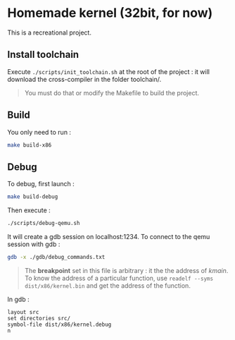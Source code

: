 # Homemade kernel (32bit, for now)

This is a recreational project.

## Install toolchain

Execute `./scripts/init_toolchain.sh` at the root of the project : it will download the cross-compiler in the folder toolchain/.

> You must do that or modify the Makefile to build the project.

## Build

You only need to run :

```sh
make build-x86
```

## Debug

To debug, first launch :

```sh
make build-debug
```

Then execute : 

```sh
./scripts/debug-qemu.sh
```

It will create a gdb session on localhost:1234.
To connect to the qemu session with gdb : 

```sh
gdb -x ./gdb/debug_commands.txt
```

> The __breakpoint__ set in this file is arbitrary : it the the address of _kmain_. To know the address of a particular function, use `readelf --syms dist/x86/kernel.bin` and get the address of the function.

In gdb : 

```gdb
layout src
set directories src/
symbol-file dist/x86/kernel.debug
n
```
